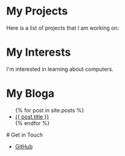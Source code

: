 # My Projects
Here is a list of projects that I am working on:
# My Interests
I'm interested in learning about computers.
# My Bloga
<ul>
{% for post in site.posts %}
<li>
<a href="{{ post.url }}">{{ post.title }}</a>
</li>
{% endfor %}
</ul>
# Get in Touch
<ul>
<li><a href="https://github.com/{{ site.github_username
  }}">GitHub</a></li>
</ul>